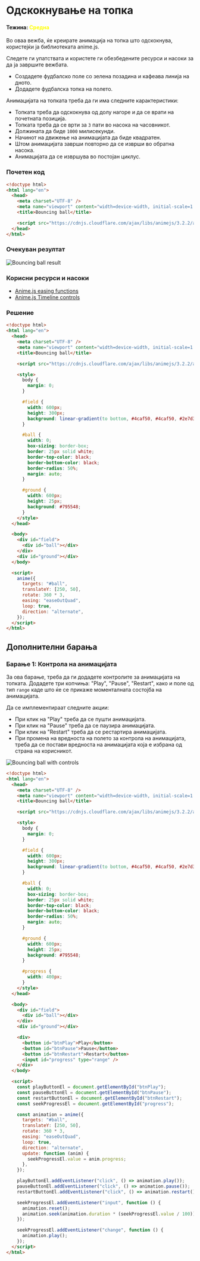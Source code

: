 # Одскокнување на топка

#### Тежина: <span style="color: yellow">Средна</span>

Во оваа вежба, ќе креирате анимација на топка што одскокнува, користејќи ја библиотеката anime.js.

Следете ги упатствата и користете ги обезбедените ресурси и насоки за да ја завршите вежбата.

- Создадете фудбалско поле со зелена позадина и кафеава линија на дното.
- Додадете фудбалска топка на полето.

Анимацијата на топката треба да ги има следните карактеристики:

- Топката треба да одскокнува од долу нагоре и да се врати на почетната позиција.
- Топката треба да се врти за `3` пати во насока на часовникот.
- Должината да биде `1000` милисекунди.
- Начинот на движење на анимацијата да биде квадратен.
- Штом анимацијата заврши повторно да се изврши во обратна насока.
- Анимацијата да се извршува во постојан циклус.

### Почетен код

```html
<!doctype html>
<html lang="en">
  <head>
    <meta charset="UTF-8" />
    <meta name="viewport" content="width=device-width, initial-scale=1.0" />
    <title>Bouncing ball</title>

    <script src="https://cdnjs.cloudflare.com/ajax/libs/animejs/3.2.2/anime.min.js"></script>
  </head>
</html>
```

### Очекуван резултат

![Bouncing ball result](./img/bouncing-ball.gif)

### Корисни ресурси и насоки

- [Anime.js easing functions](https://animejs.com/documentation/#easings)
- [Anime.js Timeline controls](https://animejs.com/documentation/#TLcontrols)

### Решение

```html
<!doctype html>
<html lang="en">
  <head>
    <meta charset="UTF-8" />
    <meta name="viewport" content="width=device-width, initial-scale=1.0" />
    <title>Bouncing ball</title>

    <script src="https://cdnjs.cloudflare.com/ajax/libs/animejs/3.2.2/anime.min.js"></script>

    <style>
      body {
        margin: 0;
      }

      #field {
        width: 600px;
        height: 300px;
        background: linear-gradient(to bottom, #4caf50, #4caf50, #2e7d32);
      }

      #ball {
        width: 0;
        box-sizing: border-box;
        border: 25px solid white;
        border-top-color: black;
        border-bottom-color: black;
        border-radius: 50%;
        margin: auto;
      }

      #ground {
        width: 600px;
        height: 25px;
        background: #795548;
      }
    </style>
  </head>

  <body>
    <div id="field">
      <div id="ball"></div>
    </div>
    <div id="ground"></div>
  </body>

  <script>
    anime({
      targets: "#ball",
      translateY: [250, 50],
      rotate: 360 * 3,
      easing: "easeOutQuad",
      loop: true,
      direction: "alternate",
    });
  </script>
</html>
```

## Дополнителни барања

### Барање 1: Контрола на анимацијата

За ова барање, треба да ги додадете контролите за анимацијата на топката. Додадете три копчиња: "Play", "Pause", "Restart", како и поле од тип `range` каде што ќе се прикаже моменталната состојба на анимацијата.

Да се имплементираат следните акции:

- При клик на "Play" треба да се пушти анимацијата.
- При клик на "Pause" треба да се паузира анимацијата.
- При клик на "Restart" треба да се рестартира анимацијата.
- При промена на вредноста на полето за контрола на анимацијата, треба да се постави вредноста на анимацијата која е избрана од страна на корисникот.

![Bouncing ball with controls](./img/bouncing-ball-controls.gif)

```html
<!doctype html>
<html lang="en">
  <head>
    <meta charset="UTF-8" />
    <meta name="viewport" content="width=device-width, initial-scale=1.0" />
    <title>Bouncing ball</title>

    <script src="https://cdnjs.cloudflare.com/ajax/libs/animejs/3.2.2/anime.min.js"></script>

    <style>
      body {
        margin: 0;
      }

      #field {
        width: 600px;
        height: 300px;
        background: linear-gradient(to bottom, #4caf50, #4caf50, #2e7d32);
      }

      #ball {
        width: 0;
        box-sizing: border-box;
        border: 25px solid white;
        border-top-color: black;
        border-bottom-color: black;
        border-radius: 50%;
        margin: auto;
      }

      #ground {
        width: 600px;
        height: 25px;
        background: #795548;
      }

      #progress {
        width: 400px;
      }
    </style>
  </head>

  <body>
    <div id="field">
      <div id="ball"></div>
    </div>
    <div id="ground"></div>

    <div>
      <button id="btnPlay">Play</button>
      <button id="btnPause">Pause</button>
      <button id="btnRestart">Restart</button>
      <input id="progress" type="range" />
    </div>
  </body>

  <script>
    const playButtonEl = document.getElementById("btnPlay");
    const pauseButtonEl = document.getElementById("btnPause");
    const restartButtonEl = document.getElementById("btnRestart");
    const seekProgressEl = document.getElementById("progress");

    const animation = anime({
      targets: "#ball",
      translateY: [250, 50],
      rotate: 360 * 3,
      easing: "easeOutQuad",
      loop: true,
      direction: "alternate",
      update: function (anim) {
        seekProgressEl.value = anim.progress;
      },
    });

    playButtonEl.addEventListener("click", () => animation.play());
    pauseButtonEl.addEventListener("click", () => animation.pause());
    restartButtonEl.addEventListener("click", () => animation.restart());

    seekProgressEl.addEventListener("input", function () {
      animation.reset();
      animation.seek(animation.duration * (seekProgressEl.value / 100));
    });

    seekProgressEl.addEventListener("change", function () {
      animation.play();
    });
  </script>
</html>
```
